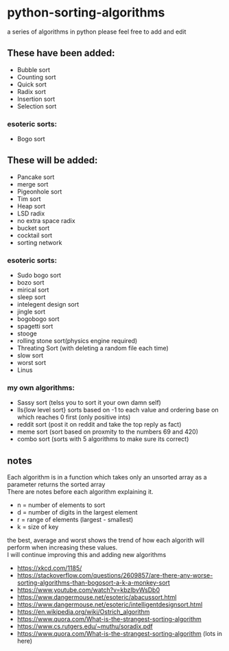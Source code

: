 # python-sorting-algorithms
a series of algorithms in python
please feel free to add and edit

## These have been added:

* Bubble sort
* Counting sort
* Quick sort
* Radix sort
* Insertion sort
* Selection sort
  
### esoteric sorts:

* Bogo sort

## These will be added:

* Pancake sort
* merge sort
* Pigeonhole sort
* Tim sort
* Heap sort
* LSD radix
* no extra space radix
* bucket sort
* cocktail sort
* sorting network


### esoteric sorts:

* Sudo bogo sort
* bozo sort
* mirical sort
* sleep sort
* intelegent design sort
* jingle sort
* bogobogo sort
* spagetti sort
* stooge
* rolling stone sort(physics engine required)
* Threating Sort (with deleting a random file each time)
* slow sort
* worst sort
* Linus

### my own algorithms:

* Sassy sort (telss you to sort it your own damn self)
* lls{low level sort} sorts based on -1 to each value and ordering base on which reaches 0 first (only positive ints)
* reddit sort (post it on reddit and take the top reply as fact)
* meme sort (sort based on proxmity to the numbers 69 and 420)
* combo sort (sorts with 5 algorithms to make sure its correct)

## notes

Each algorithm is in a function which takes only an unsorted array as a parameter returns the sorted array\
There are notes before each algorithm explaining it.

* n = number of elements to sort
* d = number of digits in the largest element
* r = range of elements (largest - smallest)
* k = size of key

the best, average and worst shows the trend of how each algorith will perform when increasing these values.\
I will continue improving this and adding new algorithms

* https://xkcd.com/1185/
* https://stackoverflow.com/questions/2609857/are-there-any-worse-sorting-algorithms-than-bogosort-a-k-a-monkey-sort
* https://www.youtube.com/watch?v=kbzIbvWsDb0
* https://www.dangermouse.net/esoteric/abacussort.html
* https://www.dangermouse.net/esoteric/intelligentdesignsort.html
* https://en.wikipedia.org/wiki/Ostrich_algorithm
* https://www.quora.com/What-is-the-strangest-sorting-algorithm
* https://www.cs.rutgers.edu/~muthu/soradix.pdf
* https://www.quora.com/What-is-the-strangest-sorting-algorithm (lots in here)
